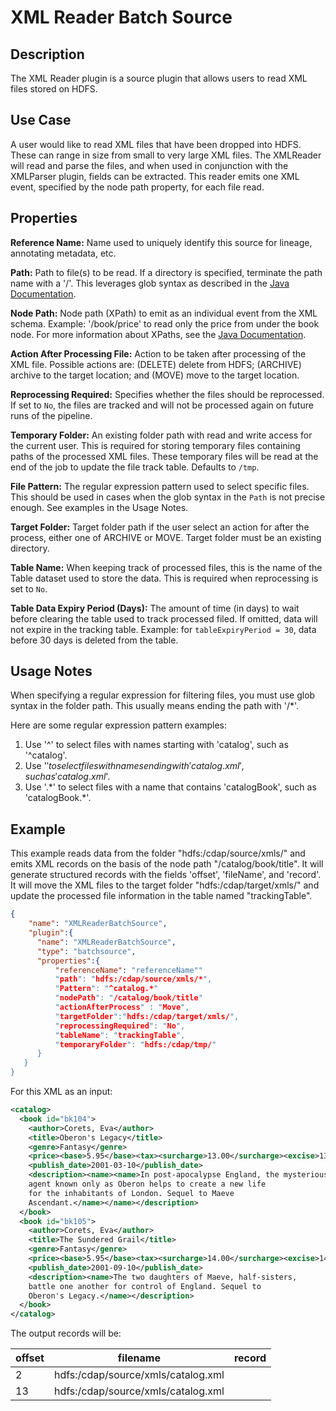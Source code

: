 # XML Reader Batch Source


Description
-----------
The XML Reader plugin is a source plugin that allows users to read XML files stored on HDFS.


Use Case
--------
A user would like to read XML files that have been dropped into HDFS.
These can range in size from small to very large XML files. The XMLReader will read and parse the files,
and when used in conjunction with the XMLParser plugin, fields can be extracted.
This reader emits one XML event, specified by the node path property, for each file read.


Properties
----------
**Reference Name:** Name used to uniquely identify this source for lineage, annotating metadata, etc.

**Path:** Path to file(s) to be read. If a directory is specified, terminate the path name with a '/'. This leverages glob syntax as described in the [Java Documentation](https://docs.oracle.com/javase/tutorial/essential/io/fileOps.html#glob).

**Node Path:** Node path (XPath) to emit as an individual event from the XML schema. Example: '/book/price' to read only the price from under the book node. For more information about XPaths, see the [Java Documentation](https://docs.oracle.com/javase/tutorial/jaxp/xslt/xpath.html).

**Action After Processing File:** Action to be taken after processing of the XML file. Possible actions are: (DELETE) delete from HDFS; (ARCHIVE) archive to the target location; and (MOVE) move to the target location.

**Reprocessing Required:** Specifies whether the files should be reprocessed. If set to `No`, the files are tracked and
will not be processed again on future runs of the pipeline.

**Temporary Folder:** An existing folder path with read and write access for the current user. This is required for storing temporary files containing paths of the processed XML files. These temporary files will be read at the end of the job to update the file track table. Defaults to `/tmp`.

**File Pattern:** The regular expression pattern used to select specific files. This should be used in cases when the glob syntax in the `Path` is not precise enough. See examples in the Usage Notes.

**Target Folder:** Target folder path if the user select an action for after the process, either one of ARCHIVE or MOVE. Target folder must be an existing directory.

**Table Name:** When keeping track of processed files, this is the name of the Table dataset used to store the data. This is required when reprocessing is set to `No`.

**Table Data Expiry Period (Days):** The amount of time (in days) to wait before clearing the table used to track processed filed. If omitted, data will not expire in the tracking table. Example: for `tableExpiryPeriod = 30`, data before 30 days is deleted from the table.


Usage Notes
-----------
When specifying a regular expression for filtering files, you must use glob syntax in the folder path.
This usually means ending the path with '/*'.

Here are some regular expression pattern examples:
1. Use '^' to select files with names starting with 'catalog', such as '^catalog'.
2. Use '$' to select files with names ending with 'catalog.xml', such as 'catalog.xml$'.
3. Use '.\*' to select files with a name that contains 'catalogBook', such as 'catalogBook.*'.


Example
-------
This example reads data from the folder "hdfs:/cdap/source/xmls/" and emits XML records on the basis of the node path
"/catalog/book/title". It will generate structured records with the fields 'offset', 'fileName', and 'record'.
It will move the XML files to the target folder "hdfs:/cdap/target/xmls/" and update the processed file information
in the table named "trackingTable".

```json
{
    "name": "XMLReaderBatchSource",
    "plugin":{
      "name": "XMLReaderBatchSource",
      "type": "batchsource",
      "properties":{
          "referenceName": "referenceName""
          "path": "hdfs:/cdap/source/xmls/*",
          "Pattern": "^catalog.*"
          "nodePath": "/catalog/book/title"
          "actionAfterProcess" : "Move",
          "targetFolder":"hdfs:/cdap/target/xmls/",
          "reprocessingRequired": "No",
          "tableName": "trackingTable",
          "temporaryFolder": "hdfs:/cdap/tmp/"
      }
   }
}
```

 For this XML as an input:

```xml
<catalog>
  <book id="bk104">
    <author>Corets, Eva</author>
    <title>Oberon's Legacy</title>
    <genre>Fantasy</genre>
    <price><base>5.95</base><tax><surcharge>13.00</surcharge><excise>13.00</excise></tax></price>
    <publish_date>2001-03-10</publish_date>
    <description><name><name>In post-apocalypse England, the mysterious
    agent known only as Oberon helps to create a new life
    for the inhabitants of London. Sequel to Maeve
    Ascendant.</name></name></description>
  </book>
  <book id="bk105">
    <author>Corets, Eva</author>
    <title>The Sundered Grail</title>
    <genre>Fantasy</genre>
    <price><base>5.95</base><tax><surcharge>14.00</surcharge><excise>14.00</excise></tax></price>
    <publish_date>2001-09-10</publish_date>
    <description><name>The two daughters of Maeve, half-sisters,
    battle one another for control of England. Sequel to
    Oberon's Legacy.</name></description>
  </book>
</catalog>
```

 The output records will be:

| offset | filename                            | record                            |
| ------ | ----------------------------------- | --------------------------------- |
| 2      | hdfs:/cdap/source/xmls/catalog.xml  | <title>Oberon's Legacy</title>    |
| 13     | hdfs:/cdap/source/xmls/catalog.xml  | <title>The Sundered Grail</title> |
